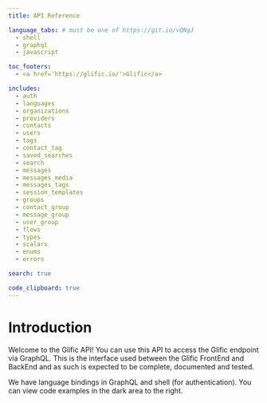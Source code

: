```yaml
---
title: API Reference

language_tabs: # must be one of https://git.io/vQNgJ
  - shell
  - graphql
  - javascript

toc_footers:
  - <a href='https://glific.io/'>Glific</a>

includes:
  - auth
  - languages
  - organizations
  - providers
  - contacts
  - users
  - tags
  - contact_tag
  - saved_searches
  - search
  - messages
  - messages_media
  - messages_tags
  - session_templates
  - groups
  - contact_group
  - message_group
  - user_group
  - flows
  - types
  - scalars
  - enums
  - errors

search: true

code_clipboard: true
---
```


# Introduction

Welcome to the Glific API! You can use this API to access the Glific  endpoint via GraphQL. This is the
interface used between the Glific FrontEnd and BackEnd and as such is expected to be
complete, documented and tested.

We have language bindings in GraphQL and shell (for authentication).
You can view code examples in the dark area to the right.
